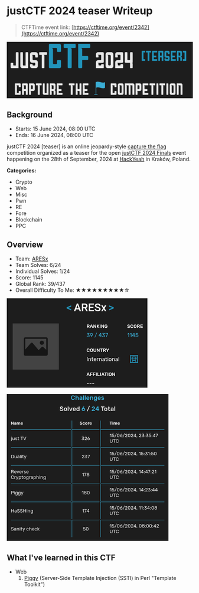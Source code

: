 # justCTF 2024 teaser Writeup

> CTFTime event link: [https://ctftime.org/event/2342](https://ctftime.org/event/2342)

![](https://github.com/siunam321/CTF-Writeups/blob/main/justCTF-2024-teaser/images/banner.png)

## Background

- Starts: 15 June 2024, 08:00 UTC
- Ends: 16 June 2024, 08:00 UTC

justCTF 2024 [teaser] is an online jeopardy-style [capture the flag](https://ctftime.org/ctf-wtf/) competition organized as a teaser for the open [justCTF 2024 Finals](https://hackyeah.pl/justctf/) event happening on the 28th of September, 2024 at [HackYeah](https://hackyeah.pl/) in Kraków, Poland.

**Categories:**

- Crypto
- Web
- Misc
- Pwn
- RE
- Fore
- Blockchain
- PPC

## Overview

- Team: [ARESx](https://ctftime.org/team/128734)
- Team Solves: 6/24
- Individual Solves: 1/24
- Score: 1145
- Global Rank: 39/437
- Overall Difficulty To Me: ★★★★★★★★★☆

![](https://github.com/siunam321/CTF-Writeups/blob/main/justCTF-2024-teaser/images/score.png)

![](https://github.com/siunam321/CTF-Writeups/blob/main/justCTF-2024-teaser/images/solves.png)

## What I've learned in this CTF

- Web
    1. [Piggy](https://github.com/siunam321/CTF-Writeups/blob/main/justCTF-2024-teaser/Web/Piggy/README.md) (Server-Side Template Injection (SSTI) in Perl "Template Toolkit")